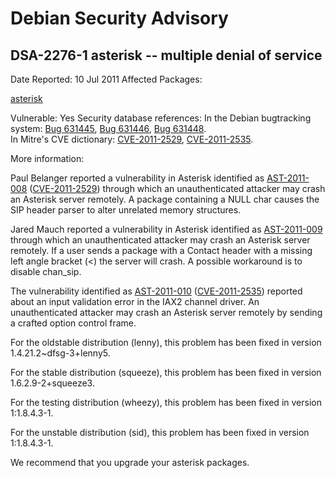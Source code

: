 
Debian Security Advisory
========================


DSA-2276-1 asterisk -- multiple denial of service
-------------------------------------------------



Date Reported:
10 Jul 2011
Affected Packages:

[asterisk](https://packages.debian.org/src:asterisk)

Vulnerable:
Yes
Security database references:
In the Debian bugtracking system: [Bug 631445](https://bugs.debian.org/cgi-bin/bugreport.cgi?bug=631445), [Bug 631446](https://bugs.debian.org/cgi-bin/bugreport.cgi?bug=631446), [Bug 631448](https://bugs.debian.org/cgi-bin/bugreport.cgi?bug=631448).  
In Mitre's CVE dictionary: [CVE-2011-2529](https://security-tracker.debian.org/tracker/CVE-2011-2529), [CVE-2011-2535](https://security-tracker.debian.org/tracker/CVE-2011-2535).  

More information:

Paul Belanger reported a vulnerability in Asterisk identified as
[AST-2011-008](http://downloads.asterisk.org/pub/security/AST-2011-008.html)
([CVE-2011-2529](https://security-tracker.debian.org/tracker/CVE-2011-2529))
through which an unauthenticated attacker may crash an Asterisk
server remotely. A package containing a NULL char causes the SIP header parser
to alter unrelated memory structures.


Jared Mauch reported a vulnerability in Asterisk identified as
[AST-2011-009](http://downloads.asterisk.org/pub/security/AST-2011-009.html)
through which an unauthenticated attacker may crash an Asterisk server remotely.
If a user sends a package with a Contact header with a missing left angle
bracket (<) the server will crash. A possible workaround is to disable chan\_sip.


The vulnerability identified as
[AST-2011-010](http://downloads.asterisk.org/pub/security/AST-2011-010.html)
([CVE-2011-2535](https://security-tracker.debian.org/tracker/CVE-2011-2535))
reported about an
input validation error in the IAX2 channel driver. An unauthenticated attacker
may crash an Asterisk server remotely by sending a crafted option control frame.


For the oldstable distribution (lenny), this problem has been fixed in
version 1.4.21.2~dfsg-3+lenny5.


For the stable distribution (squeeze), this problem has been fixed in
version 1.6.2.9-2+squeeze3.


For the testing distribution (wheezy), this problem has been fixed in
version 1:1.8.4.3-1.


For the unstable distribution (sid), this problem has been fixed in
version 1:1.8.4.3-1.


We recommend that you upgrade your asterisk packages.





